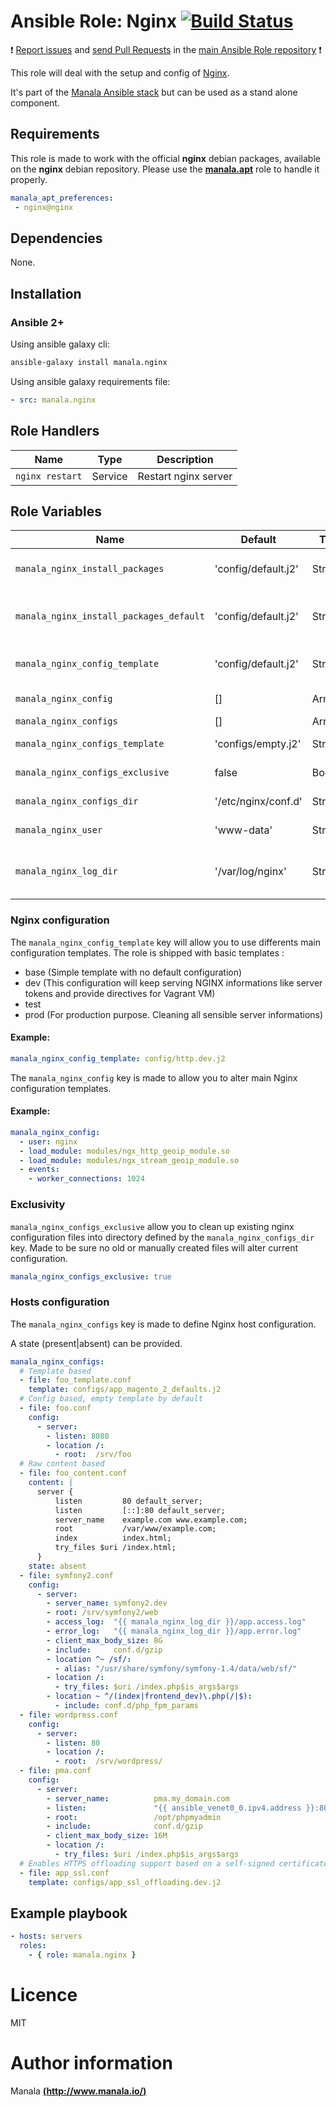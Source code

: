 # Ansible Role: Nginx [![Build Status](https://travis-ci.org/manala/ansible-role-nginx.svg?branch=master)](https://travis-ci.org/manala/ansible-role-nginx)

:exclamation: [Report issues](https://github.com/manala/ansible-roles/issues) and [send Pull Requests](https://github.com/manala/ansible-roles/pulls) in the [main Ansible Role repository](https://github.com/manala/ansible-roles) :exclamation:

This role will deal with the setup and config of [Nginx](https://nginx.org/en/).

It's part of the [Manala Ansible stack](http://www.manala.io) but can be used as a stand alone component.

## Requirements

This role is made to work with the official __nginx__ debian packages, available on the __nginx__ debian repository. Please use the [**manala.apt**](https://galaxy.ansible.com/manala/apt/) role to handle it properly.

```yaml
manala_apt_preferences:
 - nginx@nginx
```

## Dependencies

None.

## Installation

### Ansible 2+

Using ansible galaxy cli:

```bash
ansible-galaxy install manala.nginx
```

Using ansible galaxy requirements file:

```yaml
- src: manala.nginx
```

## Role Handlers

| Name            | Type    | Description          |
| --------------- | ------- | -------------------- |
| `nginx restart` | Service | Restart nginx server |

## Role Variables

| Name                                    | Default             | Type    | Description                                    |
| --------------------------------------- | ------------------- | ------- | ---------------------------------------------- |
| `manala_nginx_install_packages`         | 'config/default.j2' | String  | Dependency packages to install                 |
| `manala_nginx_install_packages_default` | 'config/default.j2' | String  | Default dependency packages to install         |
| `manala_nginx_config_template`          | 'config/default.j2' | String  | Main configuration template path               |
| `manala_nginx_config`                   | []                  | Array   | Main configuration                             |
| `manala_nginx_configs`                  | []                  | Array   | Configurations                                 |
| `manala_nginx_configs_template`         | 'configs/empty.j2'  | String  | Configurations template path                   |
| `manala_nginx_configs_exclusive`        | false               | Boolean | Exclusion of existings files                   |
| `manala_nginx_configs_dir`              | '/etc/nginx/conf.d' | String  | Configurations directory path                  |
| `manala_nginx_user`                     | 'www-data'          | String  | User running nginx                             |
| `manala_nginx_log_dir`                  | '/var/log/nginx'    | String  | Directory path where Nginx will store its logs |


### Nginx configuration

The `manala_nginx_config_template` key will allow you to use differents main configuration templates. The role is shipped with basic templates :

- base (Simple template with no default configuration)
- dev (This configuration will keep serving NGINX informations like server tokens and provide directives for Vagrant VM)
- test
- prod (For production purpose. Cleaning all sensible server informations)

#### Example:
```yaml
manala_nginx_config_template: config/http.dev.j2
```

The `manala_nginx_config` key is made to allow you to alter main Nginx configuration templates.

#### Example:

```yaml
manala_nginx_config:
  - user: nginx
  - load_module: modules/ngx_http_geoip_module.so
  - load_module: modules/ngx_stream_geoip_module.so
  - events:
    - worker_connections: 1024
```

### Exclusivity

`manala_nginx_configs_exclusive` allow you to clean up existing nginx configuration files into directory defined by the `manala_nginx_configs_dir` key. Made to be sure no old or manually created files will alter current configuration.

```yaml
manala_nginx_configs_exclusive: true
```

### Hosts configuration

The `manala_nginx_configs` key is made to define Nginx host configuration.

A state (present|absent) can be provided.

```yaml
manala_nginx_configs:
  # Template based
  - file: foo_template.conf
    template: configs/app_magento_2_defaults.j2
  # Config based, empty template by default
  - file: foo.conf
    config:
      - server:
        - listen: 8080
        - location /:
          - root:  /srv/foo
  # Raw content based
  - file: foo_content.conf
    content: |
      server {
          listen         80 default_server;
          listen         [::]:80 default_server;
          server_name    example.com www.example.com;
          root           /var/www/example.com;
          index          index.html;
          try_files $uri /index.html;
      }
    state: absent
  - file: symfony2.conf
    config:
      - server:
        - server_name: symfony2.dev
        - root: /srv/symfony2/web
        - access_log:  "{{ manala_nginx_log_dir }}/app.access.log"
        - error_log:   "{{ manala_nginx_log_dir }}/app.error.log"
        - client_max_body_size: 8G
        - include:     conf.d/gzip
        - location ^~ /sf/:
          - alias: "/usr/share/symfony/symfony-1.4/data/web/sf/"
        - location /:
          - try_files: $uri /index.php$is_args$args
        - location ~ ^/(index|frontend_dev)\.php(/|$):
          - include: conf.d/php_fpm_params
  - file: wordpress.conf
    config:
      - server:
        - listen: 80
        - location /:
          - root:  /srv/wordpress/
  - file: pma.conf
    config:
      - server:
        - server_name:          pma.my_domain.com
        - listen:               "{{ ansible_venet0_0.ipv4.address }}:80"
        - root:                 /opt/phpmyadmin
        - include:              conf.d/gzip
        - client_max_body_size: 16M
        - location /:
          - try_files: $uri /index.php$is_args$args
  # Enables HTTPS offloading support based on a self-signed certificate
  - file: app_ssl.conf
    template: configs/app_ssl_offloading.dev.j2
```

## Example playbook

```yaml
- hosts: servers
  roles:
    - { role: manala.nginx }
```

# Licence

MIT

# Author information

Manala [**(http://www.manala.io/)**](http://www.manala.io)
